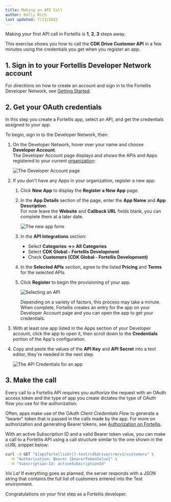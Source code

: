 ```yaml
---
title: Making an API Call
author: Kelly Rich
last updated: 7/13/2022
---
```


Making your first API call in Fortellis is **1**, **2**, **3** steps away.

This exercise shows you how to call the **CDK Drive Customer API** in a few minutes using the credentials you get when you register an app.

## 1. Sign in to your Fortellis Developer Network account

For directions on how to create an account and sign in to the Fortellis Developer Network, see [Getting Started](/docs/general/overview/getting-started).

## 2. Get your OAuth credentials

In this step you create a Fortellis app, select an API, and get the credentials assigned to your app.

To begin, sign in to the Developer Network, then:

1. On the Developer Network, hover over your name and choose **Developer Account**.  
    The Developer Account page displays and shows the APIs and Apps registered to your current [organization](/docs/general/overview/organizations):  

    ![The Developer Account page]($[docsUrl]/static/images/developer-menu.jpg)  

1. If you don't have any Apps in your organization, register a new app:
    1. Click **New App** to display the **Register a New App** page.
    1. In the **App Details** section of the page, enter the **App Name** and **App Description**.  
        For now leave the **Website** and **Callback URL** fields blank, you can complete them at a later date.  

        ![The new app form]($[docsUrl]/static/images/register-new-app.png)  

    1. In the **API Integrations** section:  
        * Select **Categories ->> All Categories**
        * Select **CDK Global - Fortellis Development**
        * Check **Customers (CDK Global - Fortellis Development)**
    1. In the **Selected APIs** section, agree to the listed **Pricing** and **Terms** for the selected APIs.
    1. Click **Register** to begin the provisioning of your app.  

        ![Selecting an API]($[docsUrl]/static/images/select-api.png)  

        Depending on a variety of factors, this process may take a minute. When complete, Fortellis creates an entry for the app on your Developer Account page and you can open the app to get your credentials.
1. With at least one app listed in the Apps section of your Developer account, click the app to open it, then scroll down to the **Credentials** portion of the App's configuration.
1. Copy and paste the values of the **API Key** and **API Secret** into a text editor, they're needed in the next step.  

    ![The API Credentials for an app]($[docsUrl]/static/images/api-credentials.jpg)

## 3. Make the call

Every call to a Fortellis API requires you *authorize* the request with an OAuth access token and the type of app you create dictates the type of OAuth flow you use for the authorization.

Often, apps make use of the OAuth *Client Credentials Flow* to generate a "bearer" token that is passed in the calls made by the app. For more on authorization and generating Bearer tokens, see [Authorization on Fortellis](/docs/tutorials/solution-integration/auth/).

With an active Subscription ID and a valid Bearer token value, you can make a call to a Fortellis API using a call structure similar to the one shown in the cURL snippet below:

``` bash
curl -X GET "$[apiFortellisUrl]-test/cdkdrive/crm/v1/customers" \
  -H "Authorization: Bearer {bearerTokenValue}" \
  -H "Subscription-Id: activeSubscriptionId"
```

*Voi La!* If everything goes as planned, the server responds with a JSON string that contains the full list of customers entered into the Test environment.

Congratulations on your first step as a Fortellis developer.
